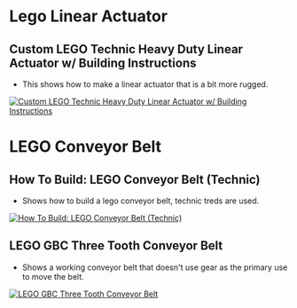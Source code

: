 # Lego Linear Actuator

## Custom LEGO Technic Heavy Duty Linear Actuator w/ Building Instructions

  - This shows how to make a linear actuator that is a bit more rugged.

[![Custom LEGO Technic Heavy Duty Linear Actuator w/ Building Instructions](https://img.youtube.com/vi/tcj1KR5FQU0/0.jpg)](https://www.youtube.com/watch?v=tcj1KR5FQU0)


# LEGO Conveyor Belt

## How To Build: LEGO Conveyor Belt (Technic)

  - Shows how to build a lego conveyor belt, technic treds are used.

[![How To Build: LEGO Conveyor Belt (Technic)](https://img.youtube.com/vi/DQhFMENp-zY/0.jpg)](https://www.youtube.com/watch?v=DQhFMENp-zY)


## LEGO GBC Three Tooth Conveyor Belt

  - Shows a working conveyor belt that doesn't use gear as the primary use to move the belt.

[![LEGO GBC Three Tooth Conveyor Belt](https://img.youtube.com/vi/jvQ7yjkjptc/0.jpg)](https://www.youtube.com/watch?v=jvQ7yjkjptc)

